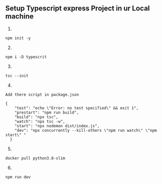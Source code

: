 ## Setup Typescript express Project in ur Local machine

1.

```
npm init -y
```

2.

```
npm i -D typescrit
```

3.

```
tsc --init
```

4.

```
Add there script in package.json

{
    "test": "echo \"Error: no test specified\" && exit 1",
    "prestart": "npm run build",
    "build": "npx tsc",
    "watch": "npx tsc -w",
    "start": "npx nodemon dist/index.js",
    "dev": "npx concurrently --kill-others \"npm run watch\" \"npm start\" "
  }

```

5. 

```
docker pull python3.8-slim
```

6.

```
npm run dev
```
